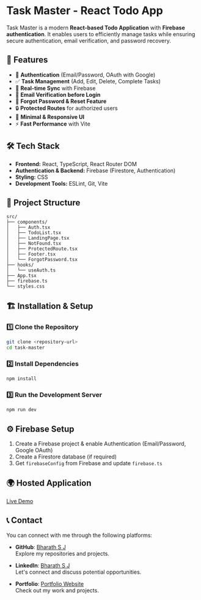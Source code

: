 # Task Master - React Todo App

Task Master is a modern **React-based Todo Application** with **Firebase authentication**. It enables users to efficiently manage tasks while ensuring secure authentication, email verification, and password recovery.

## 🚀 Features
- 🔐 **Authentication** (Email/Password, OAuth with Google)
- ✅ **Task Management** (Add, Edit, Delete, Complete Tasks)
- 🔄 **Real-time Sync** with Firebase
- 📩 **Email Verification before Login**
- 🔑 **Forgot Password & Reset Feature**
- 🔒 **Protected Routes** for authorized users
- 🎨 **Minimal & Responsive UI**
- ⚡ **Fast Performance** with Vite

## 🛠 Tech Stack
- **Frontend:** React, TypeScript, React Router DOM
- **Authentication & Backend:** Firebase (Firestore, Authentication)
- **Styling:** CSS
- **Development Tools:** ESLint, Git, Vite

## 📂 Project Structure
```
src/
├── components/
│   ├── Auth.tsx
│   ├── TodoList.tsx
│   ├── LandingPage.tsx
│   ├── NotFound.tsx
│   ├── ProtectedRoute.tsx
│   ├── Footer.tsx
│   └── ForgotPassword.tsx
├── hooks/
│   └── useAuth.ts
├── App.tsx
├── firebase.ts
└── styles.css
```

## 🏗 Installation & Setup
### 1️⃣ Clone the Repository
```bash
git clone <repository-url>
cd task-master
```

### 2️⃣ Install Dependencies
```bash
npm install
```

### 3️⃣ Run the Development Server
```bash
npm run dev
```

## ⚙️ Firebase Setup
1. Create a Firebase project & enable Authentication (Email/Password, Google OAuth)
2. Create a Firestore database (if required)
3. Get `firebaseConfig` from Firebase and update `firebase.ts`

## 🌍 Hosted Application
[Live Demo](https://task-master-jade-beta.vercel.app/)

## 📞 Contact

You can connect with me through the following platforms:

- **GitHub**: [Bharath S J](https://github.com/Bharath-S-J)  
  Explore my repositories and projects.

- **LinkedIn**: [Bharath S J](https://www.linkedin.com/in/bharathsj)  
  Let's connect and discuss potential opportunities.

- **Portfolio**: [Portfolio Website](https://bharathsjweb.vercel.app/)  
  Check out my work and projects.
